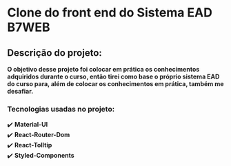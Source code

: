 # Clone do front end do Sistema EAD B7WEB

## Descrição do projeto:
__O objetivo desse projeto foi colocar em prática os conhecimentos adquiridos durante o curso, então tirei como base o próprio sistema EAD do curso para, além de colocar os conhecimentos em prática, também me desafiar.__
### Tecnologias usadas no projeto:
✔️ **Material-UI**\
✔️ **React-Router-Dom**\
✔️ **React-Tolltip**\
✔️ **Styled-Components**
